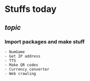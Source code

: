 # **Stuffs today**
## *topic*
### Import packages and make stuff
    - NumGame
    - Get IP address
    - TTS
    - Make QR codes
    - Currency converter
    - Web crawling